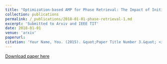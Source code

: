 ```yaml
---
title: "Optimization-based AMP for Phase Retrieval: The Impact of Initialization and $\\ell_2$-regularization"
collection: publications
permalink: /_publications/2018-01-01-phase-retrieval-1.md
excerpt: 'Submitted to Arxiv and IEEE TIT'
date: 2018-01-01
venue: 'arxiv'
paperurl: 
citation: 'Your Name, You. (2015). &quot;Paper Title Number 3.&quot; <i>Journal 1</i>. 1(3).'
---
```

[Download paper here](http://academicpages.github.io/files/paper3.pdf)
